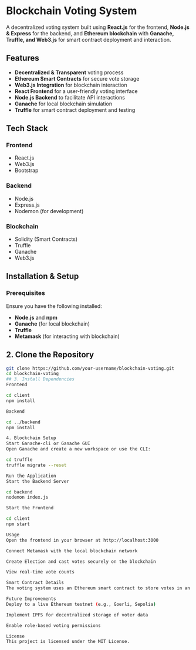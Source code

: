 # Blockchain Voting System  

A decentralized voting system built using **React.js** for the frontend, **Node.js & Express** for the backend, and **Ethereum blockchain** with **Ganache, Truffle, and Web3.js** for smart contract deployment and interaction.  

## Features  
- **Decentralized & Transparent** voting process  
- **Ethereum Smart Contracts** for secure vote storage  
- **Web3.js Integration** for blockchain interaction  
- **React Frontend** for a user-friendly voting interface  
- **Node.js Backend** to facilitate API interactions  
- **Ganache** for local blockchain simulation  
- **Truffle** for smart contract deployment and testing  

## Tech Stack  
### Frontend  
- React.js  
- Web3.js  
- Bootstrap

### Backend  
- Node.js  
- Express.js  
- Nodemon (for development)  

### Blockchain  
- Solidity (Smart Contracts)  
- Truffle  
- Ganache  
- Web3.js  

## Installation & Setup  

### Prerequisites  
Ensure you have the following installed:  
- **Node.js** and **npm**  
- **Ganache** (for local blockchain)  
- **Truffle**  
- **Metamask** (for interacting with blockchain)  

## 2. Clone the Repository  
```sh
git clone https://github.com/your-username/blockchain-voting.git
cd blockchain-voting
## 3. Install Dependencies
Frontend

cd client
npm install

Backend

cd ../backend
npm install

4. Blockchain Setup
Start Ganache-cli or Ganache GUI
Open Ganache and create a new workspace or use the CLI:

cd truffle
truffle migrate --reset

Run the Application
Start the Backend Server

cd backend
nodemon index.js

Start the Frontend

cd client
npm start

Usage
Open the frontend in your browser at http://localhost:3000

Connect Metamask with the local blockchain network

Create Election and cast votes securely on the blockchain

View real-time vote counts

Smart Contract Details
The voting system uses an Ethereum smart contract to store votes in an immutable way. The contract is written in Solidity and deployed using Truffle.

Future Improvements
Deploy to a live Ethereum testnet (e.g., Goerli, Sepolia)

Implement IPFS for decentralized storage of voter data

Enable role-based voting permissions

License
This project is licensed under the MIT License.
